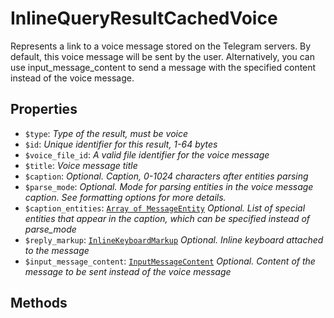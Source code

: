 # InlineQueryResultCachedVoice	

Represents a link to a voice message stored on the Telegram servers. By default, this voice message will be sent by the user. Alternatively, you can use input_message_content to send a message with the specified content instead of the voice message.	

## Properties	

- `$type`: _Type of the result, must be voice_
- `$id`: _Unique identifier for this result, 1-64 bytes_
- `$voice_file_id`: _A valid file identifier for the voice message_
- `$title`: _Voice message title_
- `$caption`: _Optional. Caption, 0-1024 characters after entities parsing_
- `$parse_mode`: _Optional. Mode for parsing entities in the voice message caption. See formatting options for more details._
- `$caption_entities`: [`Array of MessageEntity`](MessageEntity.md) _Optional. List of special entities that appear in the caption, which can be specified instead of parse_mode_
- `$reply_markup`: [`InlineKeyboardMarkup`](InlineKeyboardMarkup.md) _Optional. Inline keyboard attached to the message_
- `$input_message_content`: [`InputMessageContent`](InputMessageContent.md) _Optional. Content of the message to be sent instead of the voice message_

## Methods	

